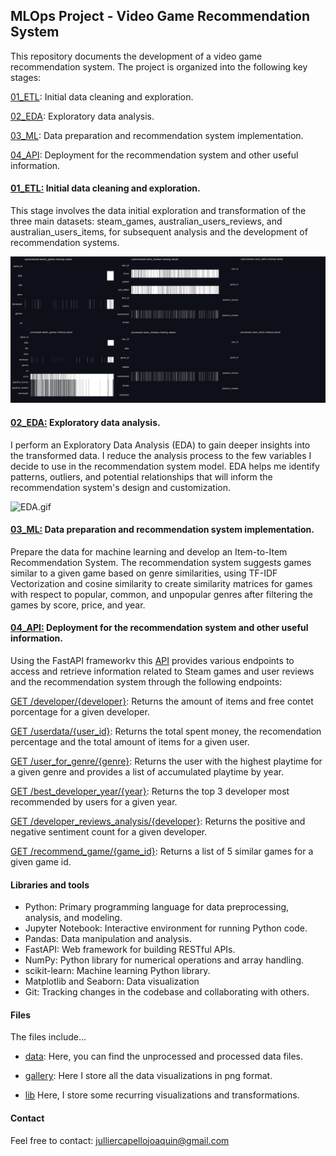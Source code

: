 ## MLOps Project - Video Game Recommendation System

This repository documents the development of a video game recommendation system. The project is organized into the following key stages:

[01_ETL](01_ETL.ipynb): Initial data cleaning and exploration.

[02_EDA](02_EDA.ipynb): Exploratory data analysis.

[03_ML](03_ML.ipynb): Data preparation and recommendation system implementation.

[04_API](04_API.ipynb): Deployment for the recommendation system and other useful information.


#### [01_ETL:](01_ETL.ipynb) Initial data cleaning and exploration.

This stage involves the data initial exploration and transformation of the three main datasets:
steam_games, australian_users_reviews, and australian_users_items, for subsequent analysis and the development of recommendation systems.

![ETL.jpg](/gallery/ETL/ETL.jpg)

#### [02_EDA:](02_EDA.ipynb) Exploratory data analysis.

I perform an Exploratory Data Analysis (EDA) to gain deeper insights into the transformed data. I reduce the analysis process to the few variables I decide to use in the recommendation system model. EDA helps me identify patterns, outliers, and potential relationships that will inform the recommendation system's design and customization.

![EDA.gif](/gallery/EDA/eda_gif.gif)


#### [03_ML:](03_ML.ipynb) Data preparation and recommendation system implementation.

Prepare the data for machine learning and develop an Item-to-Item Recommendation System. The recommendation system suggests games similar to a given game based on genre similarities, using TF-IDF Vectorization and cosine similarity to create similarity matrices for games with respect to popular, common, and unpopular genres after filtering the games by score, price, and year.

#### [04_API:](04_API.ipynb) Deployment for the recommendation system and other useful information.

Using the FastAPI frameworkv this [API](https://pi-ml-ops-iviw.onrender.com/) provides various endpoints to access and retrieve information related to Steam games and user reviews and the recommendation system through the following endpoints:

[GET /developer/{developer}](https://pi-ml-ops-iviw.onrender.com/developer/Valve): Returns the amount of items and free contet porcentage for a given developer.

[GET /userdata/{user_id}](https://pi-ml-ops-iviw.onrender.com/userdata/76561197970982479): Returns the total spent money, the recomendation percentage and the total amount of items for a given user.

[GET /user_for_genre/{genre}](https://pi-ml-ops-iviw.onrender.com/user_for_genre/Action): Returns the user with the highest playtime for a given genre and provides a list of accumulated playtime by year.

[GET /best_developer_year/{year}](https://pi-ml-ops-iviw.onrender.com/best_developer_year/2013): Returns the top 3 developer most recommended by users for a given year.

[GET /developer_reviews_analysis/{developer}](https://pi-ml-ops-iviw.onrender.com/developer_reviews_analysis/Ubisoft): Returns the positive and negative sentiment count for a given developer.

[GET /recommend_game/{game_id}](https://pi-ml-ops-iviw.onrender.com/recommend_game/10): Returns a list of 5 similar games for a given game id.


#### Libraries and tools

- Python: Primary programming language for data preprocessing, analysis, and modeling.
- Jupyter Notebook: Interactive environment for running Python code.
- Pandas: Data manipulation and analysis.
- FastAPI: Web framework for building RESTful APIs.
- NumPy: Python library for numerical operations and array handling.
- scikit-learn: Machine learning Python library.
- Matplotlib and Seaborn: Data visualization
- Git: Tracking changes in the codebase and collaborating with others.


#### Files
    
The files include...

- [data](data/): Here, you can find the unprocessed and processed data files.

- [gallery](gallery/): Here I store all the data visualizations in png format.

- [lib](lib/:)  Here, I store some recurring visualizations and transformations.


#### Contact

Feel free to contact: julliercapellojoaquin@gmail.com